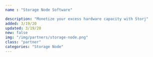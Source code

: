 ```yaml
---
name : "Storage Node Software"

description: "Monetize your excess hardware capacity with Storj"
added: 3/19/20
updated: 3/19/20
new: false
img: "/img/partners/storage-node.png"
class: "partner"
categories: "Storage Node"
---
```

